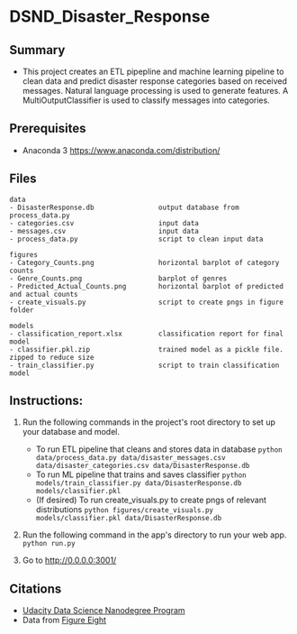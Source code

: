 # DSND_Disaster_Response

## Summary
- This project creates an ETL pipepline and machine learning pipeline to clean data and predict disaster response categories based on received messages. Natural language processing is used to generate features. A MultiOutputClassifier is used to classify messages into categories.


## Prerequisites 
- Anaconda 3 https://www.anaconda.com/distribution/


## Files
```
data
- DisasterResponse.db                output database from process_data.py
- categories.csv                     input data
- messages.csv                       input data
- process_data.py                    script to clean input data

figures
- Category_Counts.png                horizontal barplot of category counts
- Genre_Counts.png                   barplot of genres
- Predicted_Actual_Counts.png        horizontal barplot of predicted and actual counts
- create_visuals.py                  script to create pngs in figure folder

models
- classification_report.xlsx         classification report for final model
- classifier.pkl.zip                 trained model as a pickle file. zipped to reduce size
- train_classifier.py                script to train classification model 

```


## Instructions:
1. Run the following commands in the project's root directory to set up your database and model.

    - To run ETL pipeline that cleans and stores data in database
        `python data/process_data.py data/disaster_messages.csv data/disaster_categories.csv data/DisasterResponse.db`
    - To run ML pipeline that trains and saves classifier
        `python models/train_classifier.py data/DisasterResponse.db models/classifier.pkl`
    - (If desired) To run create_visuals.py to create pngs of relevant distributions
    	`python figures/create_visuals.py models/classifier.pkl data/DisasterResponse.db`

2. Run the following command in the app's directory to run your web app.
    `python run.py`

3. Go to http://0.0.0.0:3001/


## Citations 
- [Udacity Data Science Nanodegree Program](https://www.udacity.com/course/data-scientist-nanodegree--nd025)
- Data from [Figure Eight](https://www.figure-eight.com/)





